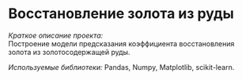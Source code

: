 # Восстановление золота из руды
*Краткое описание проекта:*  
Построение модели предсказания коэффициента восстановления золота из золотосодержащей руды.  
 
*Используемые библиотеки:*
Pandas, Numpy, Matplotlib, scikit-learn.
